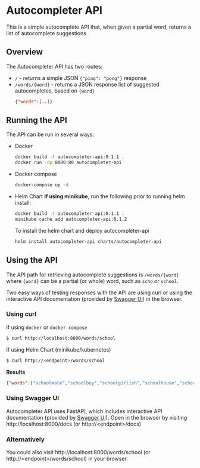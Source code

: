 # Autocompleter API

This is a simple autocomplete API that, when given a partial word, returns a list of autocomplete suggestions.

## Overview

The Autocompleter API has two routes:
 * `/` - returns a simple JSON `{"ping": "pong"}` response
 * `/words/{word}` - returns a JSON response list of suggested autocompletes, based on `{word}`
   ```json
   {"words":[..]}
   ```

## Running the API

The API can be run in several ways:
 * Docker
   
   ```bash
   docker build -t autocompleter-api:0.1.1 .
   docker run -dp 8000:80 autocompleter-api
   ```

 * Docker compose
   
   ```bash
   docker-compose up -d
   ```

 * Helm Chart
   **If using minikube**, run the following prior to running helm install:
   
   ```bash
   docker build -t autocompleter-api:0.1.1 .
   minikube cache add autocompleter-api:0.1.2
   ```
   
   To install the helm chart and deploy autocompleter-api
   
   ```bash
   helm install autocompleter-api charts/autocompleter-api
   ```

## Using the API

The API path for retrieving autocomplete suggestions is `/words/{word}` where `{word}` can be a partial (or whole) word, such as `scho` or `school`.

Two easy ways of testing responses with the API are using curl or using the interactive API documentation (provided by [Swagger UI](https://github.com/swagger-api/swagger-ui)) in the browser.

### Using curl
If using `docker` or `docker-compose`
```bash
$ curl http://localhost:8000/words/school
```

If using Helm Chart (minikube/kubernetes)
```bash
$ curl http://<endpoint>/words/school
```

**Results**
```json
{"words":["schoolmate","schoolboy","schoolgirlish","schoolhouse","schoolyard","schoolmaster","schoolbook","school","schoolroom","schoolwork","schoolmarm","schoolgirl","schoolteacher"]}
```


### Using Swagger UI

Autocompleter API uses FastAPI, which includes interactive API documentation (provided by [Swagger UI](https://github.com/swagger-api/swagger-ui)).  Open in the browser by visiting http://localhost:8000/docs (or http://\<endpoint\>/docs)

### Alternatively

You could also visit http://localhost:8000/words/school (or http://\<endpoint\>/words/school) in your browser.

